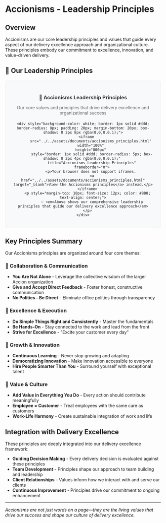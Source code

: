 # Accionisms - Leadership Principles

## Overview

Accionisms are our core leadership principles and values that guide every aspect of our delivery excellence approach and organizational culture. These principles embody our commitment to excellence, innovation, and value-driven delivery.

## 🌟 Our Leadership Principles

<div style="text-align: center; margin: 20px 0; padding: 20px; background-color: #f8f9fa; border-radius: 8px; border: 1px solid #e9ecef;">
    <div style="margin-bottom: 15px;">
        <h3 style="color: #333; margin-bottom: 10px;">🌟 Accionisms Leadership Principles</h3>
        <p style="color: #666; margin-bottom: 20px;">Our core values and principles that drive delivery excellence and organizational success</p>
    </div>
    
    <div style="background-color: white; border: 1px solid #ddd; border-radius: 8px; padding: 20px; margin-bottom: 20px; box-shadow: 0 2px 8px rgba(0,0,0,0.1);">
        <iframe 
            src="../../assets/documents/accionisms_principles.html" 
            width="100%" 
            height="800px" 
            style="border: 1px solid #ddd; border-radius: 5px; box-shadow: 0 2px 4px rgba(0,0,0,0.1);" 
            title="Accionisms Leadership Principles"
            frameborder="0">
            <p>Your browser does not support iframes. 
            <a href="../../assets/documents/accionisms_principles.html" target="_blank">View the Accionisms principles</a> instead.</p>
        </iframe>
        <p style="margin-top: 10px; font-size: 12px; color: #888; text-align: center;">
            💡 <em>Above shows our comprehensive leadership principles that guide our delivery excellence approach</em>
        </p>
    </div>
</div>

## Key Principles Summary

Our Accionisms principles are organized around four core themes:

### 🤝 **Collaboration & Communication**
- **You Are Not Alone** - Leverage the collective wisdom of the larger Accion organization
- **Give and Accept Direct Feedback** - Foster honest, constructive communication
- **No Politics - Be Direct** - Eliminate office politics through transparency

### 🎯 **Excellence & Execution**
- **Do Simple Things Right and Consistently** - Master the fundamentals
- **Be Hands-On** - Stay connected to the work and lead from the front
- **Strive for Excellence** - "Excite your customer every day"

### 🌱 **Growth & Innovation**
- **Continuous Learning** - Never stop growing and adapting
- **Democratizing Innovation** - Make innovation accessible to everyone
- **Hire People Smarter Than You** - Surround yourself with exceptional talent

### 💎 **Value & Culture**
- **Add Value in Everything You Do** - Every action should contribute meaningfully
- **Employee = Customer** - Treat employees with the same care as customers
- **Work-Life Harmony** - Create sustainable integration of work and life

## Integration with Delivery Excellence

These principles are deeply integrated into our delivery excellence framework:

- **Guiding Decision Making** - Every delivery decision is evaluated against these principles
- **Team Development** - Principles shape our approach to team building and leadership
- **Client Relationships** - Values inform how we interact with and serve our clients
- **Continuous Improvement** - Principles drive our commitment to ongoing enhancement

---

*Accionisms are not just words on a page—they are the living values that drive our success and shape our culture of delivery excellence.*
